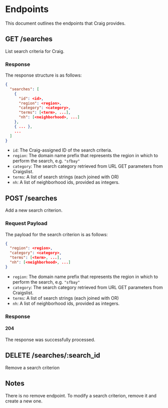 # Endpoints

This document outlines the endpoints that Craig provides.

## GET /searches

List search criteria for Craig.

### Response

The response structure is as follows:

```json
{
  "searches": [
    {
      "id": <id>,
      "region": <region>,
      "category": <category>,
      "terms": [<term>, ...],
      "nh": [<neighborhood>, ...]
    },
    { ... },
    ...
  ]
}
```

* `id`: The Craig-assigned ID of the search criteria.
* `region`: The domain name prefix that represents the region in which to
  perform the search, e.g. `"sfbay"`
* `category`: The search category retrieved from URL GET parameters from
  Craigslist.
* `terms`: A list of search strings (each joined with OR)
* `nh`: A list of neighborhood ids, provided as integers.

## POST /searches

Add a new search criterion.

### Request Payload

The payload for the search criterion is as follows:

```json
{
  "region": <region>,
  "category": <category>,
  "terms": [<term>, ...],
  "nh": [<neighborhood>, ...]
}
```

* `region`: The domain name prefix that represents the region in which to
  perform the search, e.g. `"sfbay"`
* `category`: The search category retrieved from URL GET parameters from
  Craigslist.
* `terms`: A list of search strings (each joined with OR)
* `nh`: A list of neighborhood ids, provided as integers.

### Response

#### 204

The response was successfully processed.

## DELETE /searches/:search_id

Remove a search criterion

## Notes

There is no remove endpoint. To modify a search criterion, remove it and create
a new one.

